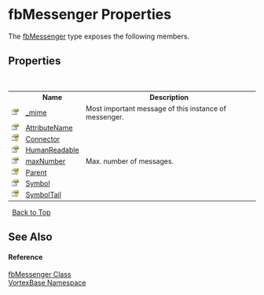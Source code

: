 # fbMessenger Properties
 

The <a href="T_VortexBase_fbMessenger.md">fbMessenger</a> type exposes the following members.


## Properties
&nbsp;<table><tr><th></th><th>Name</th><th>Description</th></tr><tr><td>![Public property](media/pubproperty.gif "Public property")</td><td><a href="P_VortexBase_fbMessenger__mime.md">_mime</a></td><td>
Most important message of this instance of messenger.</td></tr><tr><td>![Public property](media/pubproperty.gif "Public property")</td><td><a href="P_VortexBase_fbMessenger_AttributeName.md">AttributeName</a></td><td /></tr><tr><td>![Protected property](media/protproperty.gif "Protected property")</td><td><a href="P_VortexBase_fbMessenger_Connector.md">Connector</a></td><td /></tr><tr><td>![Public property](media/pubproperty.gif "Public property")</td><td><a href="P_VortexBase_fbMessenger_HumanReadable.md">HumanReadable</a></td><td /></tr><tr><td>![Public property](media/pubproperty.gif "Public property")</td><td><a href="P_VortexBase_fbMessenger_maxNumber.md">maxNumber</a></td><td>
Max. number of messages.</td></tr><tr><td>![Protected property](media/protproperty.gif "Protected property")</td><td><a href="P_VortexBase_fbMessenger_Parent.md">Parent</a></td><td /></tr><tr><td>![Public property](media/pubproperty.gif "Public property")</td><td><a href="P_VortexBase_fbMessenger_Symbol.md">Symbol</a></td><td /></tr><tr><td>![Protected property](media/protproperty.gif "Protected property")</td><td><a href="P_VortexBase_fbMessenger_SymbolTail.md">SymbolTail</a></td><td /></tr></table>&nbsp;
<a href="#fbmessenger-properties">Back to Top</a>

## See Also


#### Reference
<a href="T_VortexBase_fbMessenger.md">fbMessenger Class</a><br /><a href="N_VortexBase.md">VortexBase Namespace</a><br />